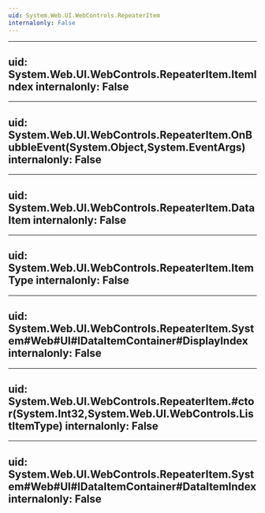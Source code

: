 ```yaml
---
uid: System.Web.UI.WebControls.RepeaterItem
internalonly: False
---
```


---
uid: System.Web.UI.WebControls.RepeaterItem.ItemIndex
internalonly: False
---

---
uid: System.Web.UI.WebControls.RepeaterItem.OnBubbleEvent(System.Object,System.EventArgs)
internalonly: False
---

---
uid: System.Web.UI.WebControls.RepeaterItem.DataItem
internalonly: False
---

---
uid: System.Web.UI.WebControls.RepeaterItem.ItemType
internalonly: False
---

---
uid: System.Web.UI.WebControls.RepeaterItem.System#Web#UI#IDataItemContainer#DisplayIndex
internalonly: False
---

---
uid: System.Web.UI.WebControls.RepeaterItem.#ctor(System.Int32,System.Web.UI.WebControls.ListItemType)
internalonly: False
---

---
uid: System.Web.UI.WebControls.RepeaterItem.System#Web#UI#IDataItemContainer#DataItemIndex
internalonly: False
---
